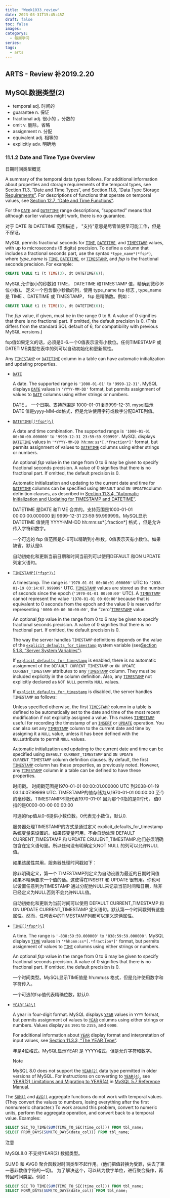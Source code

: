 ```yaml
---
title: "Week1033_review"
date: 2023-03-31T15:45:45Z
draft: false 
toc: false
images:
categorys:
  - 每周学习
series:
tags:
  - arts 
---
```


## ARTS - Review 补2019.2.20

## MySQL数据类型(2)

* temporal adj. 时间的
* guarantee n. 保证
* fractional adj. 很小的 ，分数的
* omit  v. 删除，省略
* assignment n. 分配
* equivalent adj. 相等的
* explicitly adv. 明确地

### 11.1.2 Date and Time Type Overview

日期时间类型概览

A summary of the temporal data types follows. For additional information about properties and storage requirements of the temporal types, see [Section 11.3, “Date and Time Types”](https://dev.mysql.com/doc/refman/8.0/en/date-and-time-types.html), and [Section 11.8, “Data Type Storage Requirements”](https://dev.mysql.com/doc/refman/8.0/en/storage-requirements.html). For descriptions of functions that operate on temporal values, see [Section 12.7, “Date and Time Functions”](https://dev.mysql.com/doc/refman/8.0/en/date-and-time-functions.html).

For the [`DATE`](https://dev.mysql.com/doc/refman/8.0/en/datetime.html) and [`DATETIME`](https://dev.mysql.com/doc/refman/8.0/en/datetime.html) range descriptions, “supported” means that although earlier values might work, there is no guarantee.

对于 DATE 和 DATETIME  范围描述 ， "支持"意思是尽管值更早可能工作，但是不保证。

MySQL permits fractional seconds for [`TIME`](https://dev.mysql.com/doc/refman/8.0/en/time.html), [`DATETIME`](https://dev.mysql.com/doc/refman/8.0/en/datetime.html), and [`TIMESTAMP`](https://dev.mysql.com/doc/refman/8.0/en/datetime.html) values, with up to microseconds (6 digits) precision. To define a column that includes a fractional seconds part, use the syntax `*type_name*(*fsp*)`, where *type_name* is [`TIME`](https://dev.mysql.com/doc/refman/8.0/en/time.html), [`DATETIME`](https://dev.mysql.com/doc/refman/8.0/en/datetime.html), or [`TIMESTAMP`](https://dev.mysql.com/doc/refman/8.0/en/datetime.html), and *fsp* is the fractional seconds precision. For example:

```sql
CREATE TABLE t1 (t TIME(3), dt DATETIME(6));
```

MySQL允许很小的秒数如 TIME， DATETIME 和TIMESTAMP 值，精确到微秒(6位小数)。 定义一个包含很小秒数的列，使用 type_name  fsp 标志  , type_name 是 TIME 、DATETIME 或 TIMESTAMP， fsp 是精确数。例如：

```sql
CREATE TABLE t1 (t TIME(3), dt DATETIME(6));
```



The *fsp* value, if given, must be in the range 0 to 6. A value of 0 signifies that there is no fractional part. If omitted, the default precision is 0. (This differs from the standard SQL default of 6, for compatibility with previous MySQL versions.)

fsp值如果定义的话，必须是0-6.一个0值表示没有小数位。任何TIMESTAMP 或DATETIME类型在表中的列可以自动初始化和更新属性。

Any [`TIMESTAMP`](https://dev.mysql.com/doc/refman/8.0/en/datetime.html) or [`DATETIME`](https://dev.mysql.com/doc/refman/8.0/en/datetime.html) column in a table can have automatic initialization and updating properties.

- [`DATE`](https://dev.mysql.com/doc/refman/8.0/en/datetime.html)

  A date. The supported range is `'1000-01-01'` to `'9999-12-31'`. MySQL displays [`DATE`](https://dev.mysql.com/doc/refman/8.0/en/datetime.html) values in `'YYYY-MM-DD'` format, but permits assignment of values to [`DATE`](https://dev.mysql.com/doc/refman/8.0/en/datetime.html) columns using either strings or numbers.

  DATE 。 一个日期。支持范围是 1000-01-01 到9999-12-31. mysql显示 DATE 值是yyyy-MM-dd格式，但是允许使用字符或数字分配DATE列值。

- [`DATETIME[(*fsp*)\]`](https://dev.mysql.com/doc/refman/8.0/en/datetime.html)

  A date and time combination. The supported range is `'1000-01-01 00:00:00.000000'` to `'9999-12-31 23:59:59.999999'`. MySQL displays [`DATETIME`](https://dev.mysql.com/doc/refman/8.0/en/datetime.html) values in `'*YYYY-MM-DD hh:mm:ss*[.*fraction*]'` format, but permits assignment of values to [`DATETIME`](https://dev.mysql.com/doc/refman/8.0/en/datetime.html) columns using either strings or numbers.

  An optional *fsp* value in the range from 0 to 6 may be given to specify fractional seconds precision. A value of 0 signifies that there is no fractional part. If omitted, the default precision is 0.

  Automatic initialization and updating to the current date and time for [`DATETIME`](https://dev.mysql.com/doc/refman/8.0/en/datetime.html) columns can be specified using `DEFAULT` and `ON UPDATE`column definition clauses, as described in [Section 11.3.4, “Automatic Initialization and Updating for TIMESTAMP and DATETIME”](https://dev.mysql.com/doc/refman/8.0/en/timestamp-initialization.html).

  DATETIME 是DATE 和TIME 合并的。支持范围是1000-01-01 00:00:00.000000 到  9999-12-31 23:59:59.999999。MySQL显示DATETIME 值使用  YYYY-MM-DD  hh:mm:ss*[.fraction*] 格式 ，但是允许传入字符和数字。

  一个可选的 fsp 值范围是0-6可以精确到小秒数。0值表示灭有小数位。如果缺省，默认是0.

  自动初始化和更新当前日期和时间当前列可以使用DEFAULT 和ON UPDATE 列定义语句。

- [`TIMESTAMP[(*fsp*)\]`](https://dev.mysql.com/doc/refman/8.0/en/datetime.html)

  A timestamp. The range is `'1970-01-01 00:00:01.000000'` UTC to `'2038-01-19 03:14:07.999999'` UTC. [`TIMESTAMP`](https://dev.mysql.com/doc/refman/8.0/en/datetime.html) values are stored as the number of seconds since the epoch (`'1970-01-01 00:00:00'` UTC). A [`TIMESTAMP`](https://dev.mysql.com/doc/refman/8.0/en/datetime.html) cannot represent the value `'1970-01-01 00:00:00'`because that is equivalent to 0 seconds from the epoch and the value 0 is reserved for representing `'0000-00-00 00:00:00'`, the “zero”[`TIMESTAMP`](https://dev.mysql.com/doc/refman/8.0/en/datetime.html) value.

  An optional *fsp* value in the range from 0 to 6 may be given to specify fractional seconds precision. A value of 0 signifies that there is no fractional part. If omitted, the default precision is 0.

  The way the server handles `TIMESTAMP` definitions depends on the value of the [`explicit_defaults_for_timestamp`](https://dev.mysql.com/doc/refman/8.0/en/server-system-variables.html#sysvar_explicit_defaults_for_timestamp) system variable (see[Section 5.1.8, “Server System Variables”](https://dev.mysql.com/doc/refman/8.0/en/server-system-variables.html)).

  If [`explicit_defaults_for_timestamp`](https://dev.mysql.com/doc/refman/8.0/en/server-system-variables.html#sysvar_explicit_defaults_for_timestamp) is enabled, there is no automatic assignment of the `DEFAULT CURRENT_TIMESTAMP` or `ON UPDATE CURRENT_TIMESTAMP` attributes to any [`TIMESTAMP`](https://dev.mysql.com/doc/refman/8.0/en/datetime.html) column. They must be included explicitly in the column definition. Also, any [`TIMESTAMP`](https://dev.mysql.com/doc/refman/8.0/en/datetime.html) not explicitly declared as `NOT NULL` permits `NULL` values.

  If [`explicit_defaults_for_timestamp`](https://dev.mysql.com/doc/refman/8.0/en/server-system-variables.html#sysvar_explicit_defaults_for_timestamp) is disabled, the server handles `TIMESTAMP` as follows:

  Unless specified otherwise, the first [`TIMESTAMP`](https://dev.mysql.com/doc/refman/8.0/en/datetime.html) column in a table is defined to be automatically set to the date and time of the most recent modification if not explicitly assigned a value. This makes [`TIMESTAMP`](https://dev.mysql.com/doc/refman/8.0/en/datetime.html) useful for recording the timestamp of an [`INSERT`](https://dev.mysql.com/doc/refman/8.0/en/insert.html) or [`UPDATE`](https://dev.mysql.com/doc/refman/8.0/en/update.html) operation. You can also set any [`TIMESTAMP`](https://dev.mysql.com/doc/refman/8.0/en/datetime.html) column to the current date and time by assigning it a `NULL` value, unless it has been defined with the `NULL`attribute to permit `NULL` values.

  Automatic initialization and updating to the current date and time can be specified using `DEFAULT CURRENT_TIMESTAMP` and `ON UPDATE CURRENT_TIMESTAMP` column definition clauses. By default, the first [`TIMESTAMP`](https://dev.mysql.com/doc/refman/8.0/en/datetime.html) column has these properties, as previously noted. However, any [`TIMESTAMP`](https://dev.mysql.com/doc/refman/8.0/en/datetime.html) column in a table can be defined to have these properties.

  时间戳。 时间戳范围是1970-01-01 00:00:01.000000 UTC  到2038-01-19 03:14:07.99999 UTC. TIMESTAMP的值存储为从1970-01-01 00:00:00 至今的毫秒数。TIMESTAMP不能代表1970-01-01 因为那个0指的是0时代， 值0指的是0000-00-00 00:00:00

  可选的fsp值从0-6提供小数位数。0代表无小数位，默认0.

  服务器处理TIMESTAMP的方式是通过定义  explicit_defaults_for_timestamp 系统变量来设置的。如果该变量可用，不会自动处理 DEFAULT CURRENT_TIMESTAMP 和 UPDATE CRUUENT_TIMESTAMP.他们必须明确包含在定义语句里。所以任何没有明确定义NOT NULL 的列可以允许NULL 值。

  如果该属性禁用，服务器处理时间戳如下：

  除非明确定义，第一个 TIMESTAMP列定义为自动设置为最近的日期时间值 如果不精确要求一个值的话。这使得在INSERT 和 UPDATE 很有用。你也可以设置任意列为TIMESTAMP 通过分配他NULL来记录当前时间和日期，除非已经定义为NULL否则不会允许NULL值。

  自动初始化和更新为当前时间可以使用  DEFAULT CURRENT_TIMESTAMP 和 ON UPDATE CURRENT_TIMESTAMP  定义语句。默认第一个时间戳列有这些属性。然而，任何表中的TIMESTAMP列都可以定义这俩属性。

  

  

- [`TIME[(*fsp*)\]`](https://dev.mysql.com/doc/refman/8.0/en/time.html)

  A time. The range is `'-838:59:59.000000'` to `'838:59:59.000000'`. MySQL displays [`TIME`](https://dev.mysql.com/doc/refman/8.0/en/time.html) values in `'*hh:mm:ss*[.*fraction*]'` format, but permits assignment of values to [`TIME`](https://dev.mysql.com/doc/refman/8.0/en/time.html) columns using either strings or numbers.

  An optional *fsp* value in the range from 0 to 6 may be given to specify fractional seconds precision. A value of 0 signifies that there is no fractional part. If omitted, the default precision is 0.

  一个时间类型。MySQL显示TIME值是  hh:mm:ss 格式，但是允许使用数字和字符传入。

  一个可选的fsp值代表精确位数，默认0.

- [`YEAR[(4)\]`](https://dev.mysql.com/doc/refman/8.0/en/year.html)

  A year in four-digit format. MySQL displays [`YEAR`](https://dev.mysql.com/doc/refman/8.0/en/year.html) values in `YYYY` format, but permits assignment of values to [`YEAR`](https://dev.mysql.com/doc/refman/8.0/en/year.html) columns using either strings or numbers. Values display as `1901` to `2155`, and `0000`.

  For additional information about [`YEAR`](https://dev.mysql.com/doc/refman/8.0/en/year.html) display format and interpretation of input values, see [Section 11.3.3, “The YEAR Type”](https://dev.mysql.com/doc/refman/8.0/en/year.html).

  年是4位格式。MySQL显示YEAR 是 YYYY格式，但是允许字符和数字。

  Note

  MySQL 8.0 does not support the [`YEAR(2)`](https://dev.mysql.com/doc/refman/8.0/en/year.html) data type permitted in older versions of MySQL. For instructions on converting to [`YEAR(4)`](https://dev.mysql.com/doc/refman/8.0/en/year.html), see [YEAR(2) Limitations and Migrating to YEAR(4)](https://dev.mysql.com/doc/refman/5.7/en/migrating-to-year4.html) in [MySQL 5.7 Reference Manual](https://dev.mysql.com/doc/refman/5.7/en/).

The [`SUM()`](https://dev.mysql.com/doc/refman/8.0/en/group-by-functions.html#function_sum) and [`AVG()`](https://dev.mysql.com/doc/refman/8.0/en/group-by-functions.html#function_avg) aggregate functions do not work with temporal values. (They convert the values to numbers, losing everything after the first nonnumeric character.) To work around this problem, convert to numeric units, perform the aggregate operation, and convert back to a temporal value. Examples:

```sql
SELECT SEC_TO_TIME(SUM(TIME_TO_SEC(time_col))) FROM tbl_name;
SELECT FROM_DAYS(SUM(TO_DAYS(date_col))) FROM tbl_name;
```

注意

MySQL8.0 不支持YEAR(2) 数据类型。

SUM() 和 AVG() 聚合函数对时间类型不起作用。(他们把值转换为受罪，失去了第一恶非数值字符的一切)。 为了解决这个，可以转为数字单位，进行聚合操作，再转回时间类型。例如：

```sql
SELECT SEC_TO_TIME(SUM(TIME_TO_SEC(time_col))) FROM tbl_name;
SELECT FORM_DAYS(SUM(TO_DAYS(date_col)) FROM tbl_name;
```

